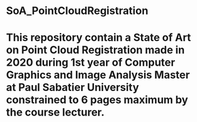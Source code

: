 # SoA_PointCloudRegistration

# This repository contain a State of Art on Point Cloud Registration made in 2020 during 1st year of Computer Graphics and Image Analysis Master at Paul Sabatier University constrained to 6 pages maximum by the course lecturer.
